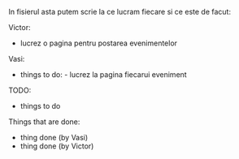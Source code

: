 In fisierul asta putem scrie la ce lucram fiecare si ce este de facut:

Victor:
- lucrez o pagina pentru postarea evenimentelor

Vasi:
- things to do: - lucrez la pagina fiecarui eveniment

TODO:
- things to do

Things that are done:
- thing done (by Vasi)
- thing done (by Victor)


